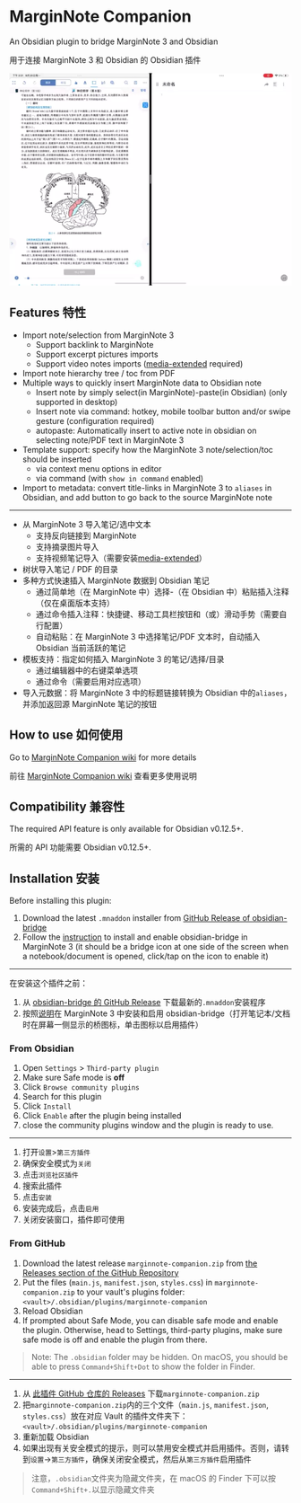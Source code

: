 # MarginNote Companion

An Obsidian plugin to bridge MarginNote 3 and Obsidian

用于连接 MarginNote 3 和 Obsidian 的 Obsidian 插件

![demo](assets/demo.webp)

## Features 特性

- Import note/selection from MarginNote 3
  - Support backlink to MarginNote
  - Support excerpt pictures imports
  - Support video notes imports ([media-extended](https://github.com/aidenlx/media-extended) required)
- Import note hierarchy tree / toc from PDF
- Multiple ways to quickly insert MarginNote data to Obsidian note
  - Insert note by simply select(in MarginNote)-paste(in Obsidian) (only supported in desktop)
  - Insert note via command: hotkey, mobile toolbar button and/or swipe gesture (configuration required)
  - autopaste: Automatically insert to active note in obsidian on selecting note/PDF text in MarginNote 3
- Template support: specify how the MarginNote 3 note/selection/toc should be inserted
  - via context menu options in editor
  - via command (with `show in command` enabled)
- Import to metadata: convert title-links in MarginNote 3 to `aliases` in Obsidian, and add button to go back to the source MarginNote note

---

- 从 MarginNote 3 导入笔记/选中文本
  - 支持反向链接到 MarginNote
  - 支持摘录图片导入
  - 支持视频笔记导入（需要安装[media-extended](https://github.com/aidenlx/media-extended)）
- 树状导入笔记 / PDF 的目录
- 多种方式快速插入 MarginNote 数据到 Obsidian 笔记
  - 通过简单地（在 MarginNote 中）选择-（在 Obsidian 中）粘贴插入注释（仅在桌面版本支持）
  - 通过命令插入注释：快捷键、移动工具栏按钮和（或）滑动手势（需要自行配置）
  - 自动粘贴：在 MarginNote 3 中选择笔记/PDF 文本时，自动插入 Obsidian 当前活跃的笔记
- 模板支持：指定如何插入 MarginNote 3 的笔记/选择/目录
  - 通过编辑器中的右键菜单选项
  - 通过命令（需要启用对应选项）
- 导入元数据：将 MarginNote 3 中的标题链接转换为 Obsidian 中的`aliases`，并添加返回源 MarginNote 笔记的按钮

## How to use 如何使用

Go to [MarginNote Companion wiki](https://github.com/aidenlx/marginnote-companion/wiki) for more details

前往 [MarginNote Companion wiki](https://github.com/aidenlx/marginnote-companion/wiki) 查看更多使用说明

## Compatibility 兼容性

The required API feature is only available for Obsidian v0.12.5+.

所需的 API 功能需要 Obsidian v0.12.5+.

## Installation 安装

Before installing this plugin:

1. Download the latest `.mnaddon` installer from [GitHub Release of obsidian-bridge](https://github.com/aidenlx/obsidian-bridge/releases)
2. Follow the [instruction](https://github.com/aidenlx/obsidian-bridge#installation-%E5%AE%89%E8%A3%85) to install and enable obsidian-bridge in MarginNote 3 (it should be a bridge icon at one side of the screen when a notebook/document is opened, click/tap on the icon to enable it)

---

在安装这个插件之前：

1. 从 [obsidian-bridge 的 GitHub Release](https://github.com/aidenlx/obsidian-bridge/releases) 下载最新的`.mnaddon`安装程序
2. 按照[说明](https://github.com/aidenlx/obsidian-bridge#installation-%E5%AE%89%E8%A3%85)在 MarginNote 3 中安装和启用 obsidian-bridge（打开笔记本/文档时在屏幕一侧显示的桥图标，单击图标以启用插件）

### From Obsidian

1. Open `Settings` > `Third-party plugin`
2. Make sure Safe mode is **off**
3. Click `Browse community plugins`
4. Search for this plugin
5. Click `Install`
6. Click `Enable` after the plugin being installed
7. close the community plugins window and the plugin is ready to use.

---

1. 打开`设置`>`第三方插件`
2. 确保安全模式为`关闭`
3. 点击`浏览社区插件`
4. 搜索此插件
5. 点击`安装`
6. 安装完成后，点击`启用`
7. 关闭安装窗口，插件即可使用

### From GitHub

1. Download the latest release `marginnote-companion.zip` from [the Releases section of the GitHub Repository](https://github.com/aidenlx/marginnote-companion/releases)
2. Put the files (`main.js`, `manifest.json`, `styles.css`) in `marginnote-companion.zip` to your vault's plugins folder: `<vault>/.obsidian/plugins/marginnote-companion`
3. Reload Obsidian
4. If prompted about Safe Mode, you can disable safe mode and enable the plugin. Otherwise, head to Settings, third-party plugins, make sure safe mode is off and enable the plugin from there.

> Note: The `.obsidian` folder may be hidden. On macOS, you should be able to press `Command+Shift+Dot` to show the folder in Finder.

---

1. 从 [此插件 GitHub 仓库的 Releases](https://github.com/aidenlx/marginnote-companion/releases) 下载`marginnote-companion.zip`
2. 把`marginnote-companion.zip`内的三个文件（`main.js`, `manifest.json`, `styles.css`）放在对应 Vault 的插件文件夹下：`<vault>/.obsidian/plugins/marginnote-companion`
3. 重新加载 Obsidian
4. 如果出现有关安全模式的提示，则可以禁用安全模式并启用插件。否则，请转到`设置`→`第三方插件`，确保关闭安全模式，然后从`第三方插件`启用插件

> 注意，`.obsidian`文件夹为隐藏文件夹，在 macOS 的 Finder 下可以按`Command+Shift+.`以显示隐藏文件夹
